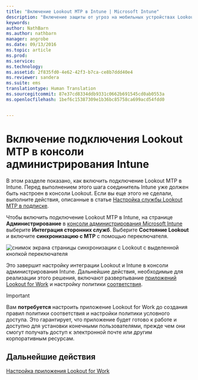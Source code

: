 ```yaml
---
title: "Включение Lookout MTP в Intune | Microsoft Intune"
description: "Включение защиты от угроз на мобильных устройствах Lookout MTP в консоли администрирования Intune"
keywords: 
author: NathBarn
ms.author: nathbarn
manager: angrobe
ms.date: 09/13/2016
ms.topic: article
ms.prod: 
ms.service: 
ms.technology: 
ms.assetid: 2f835fd0-4e62-42f3-b7ca-ce8b7ddd40e4
ms.reviewer: sandera
ms.suite: ems
translationtype: Human Translation
ms.sourcegitcommit: 87e37cd8334ddb9331c0662b691545cd0ab0553a
ms.openlocfilehash: 1bef6c15387309e1b36bc85758ca699acd54fdd0


---
```


# <a name="enable-lookout-mtp-connection-in-the-intune-admin-console"></a>Включение подключения Lookout MTP в консоли администрирования Intune
В этом разделе показано, как включить подключение Lookout MTP в Intune. Перед выполнением этого шага соединитель Intune уже должен быть настроен в консоли Lookout.  Если вы еще этого не сделали, выполните действия, описанные в статье [Настройка службы Lookout MTP в подписке](set-up-your-subscription-with-lookout-mtp.md).

Чтобы включить подключение Lookout MTP в Intune, на странице **Администрирование** в [консоли администрирования Microsoft Intune](https://manage.microsoft.com) выберите **Интеграция сторонних служб**. Выберите **Состояние Lookout** и включите **синхронизацию с MTP** с помощью переключателя.

![снимок экрана страницы синхронизации с Lookout с выделенной кнопкой переключателя](../media/mtp/lookout-intune-synchronization.png)

Это завершит настройку интеграции Lookout и Intune в консоли администрирования Intune.  Дальнейшие действия, необходимые для реализации этого решения, включают развертывание [приложений Lookout for Work](configure-and-deploy-lookout-for-work-apps.md) и настройку политики [соответствия](enable-device-threat-protection-rule-in-compliance-policy.md).

>[!IMPORTANT]
> Вам **потребуется** настроить приложение Lookout for Work до создания правил политики соответствия и настройки политики условного доступа. Это гарантирует, что приложение будет готово к работе и доступно для установки конечными пользователями, прежде чем они смогут получать доступ к электронной почте или другим корпоративным ресурсам.
## <a name="next-steps"></a>Дальнейшие действия
[Настройка приложения Lookout for Work ](configure-and-deploy-lookout-for-work-apps.md)



<!--HONumber=Dec16_HO2-->


